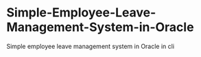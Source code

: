 # Simple-Employee-Leave-Management-System-in-Oracle
Simple employee leave management system in Oracle in cli

